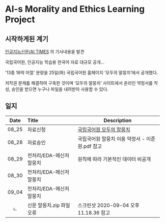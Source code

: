 # AI-s Morality and Ethics Learning Project

## 시작하게된 계기
[인공지능신문/AI TIMES](https://twitter.com/AITIMES1/status/1298064993997340673) 의 기사내용을 발견

국립국어원, 인공지능 학습용 한국어 자료 대규모 공개...

'13종 18억 어절' 분량을 25일(화) 국립국어원 홈페이지 ‘모두의 말뭉치’에서 공개했다.

저작권 문제를 해결하여 구축한 것이며 ‘모두의 말뭉치’ 사이트에서 온라인 약정서를 작성, 승인을 받으면 누구나 파일을 내려받아 사용할 수 있다.


## 일지
|Date|Title|Description|
|:---:|:---|---|
|08_25|자료신청|[국립국어원 모두의 말뭉치](https://corpus.korean.go.kr/main.do#none)|
|08_28|자료승인|국립국어원 말뭉치 이용 약정서 - 이준원.pdf 참고|
|08_29|전처리/EDA-메신저 말뭉치|원칙에 따라 기본적인 데이터 비공개|
|08_30|전처리/EDA-메신저 말뭉치||
|09_04|전처리/EDA-메신저 말뭉치||
|ㄴ|신문 말뭉치.zip 파일 오류|스크린샷 2020-09-04 오후 11.18.36 참고|
